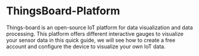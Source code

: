 # ThingsBoard-Platform
Things-board is an open-source IoT platform for data visualization and data processing. This platform offers different interactive gauges to visualize your sensor data in this quick guide, we will see how to create a free account and configure the device to visualize your own IoT data.
